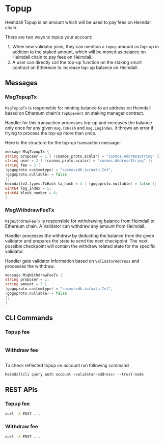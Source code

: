 # Topup

Heimdall Topup is an amount which will be used to pay fees on Heimdall chain.

There are two ways to topup your account:

1. When new validator joins, they can mention a `topup` amount as top-up in addition to the staked amount, which will be
   moved as balance on Heimdall chain to pay fees on Heimdall.
2. A user can directly call the top-up function on the staking smart contract on Ethereum to increase top-up balance on
   Heimdall.

## Messages

### MsgTopupTx

`MsgTopupTx` is responsible for minting balance to an address on Heimdall based on Ethereum chain's `TopUpEvent` on
staking manager contract.

Handler for this transaction processes top-up and increases the balance only once for any given `msg.TxHash`
and `msg.LogIndex`. It throws an error if trying to process the top-up more than once.

Here is the structure for the top-up transaction message:

```go
message MsgTopupTx {
string proposer = 1 [ (cosmos_proto.scalar) = "cosmos.AddressString" ];
string user = 2 [ (cosmos_proto.scalar) = "cosmos.AddressString" ];
string fee = 3 [
(gogoproto.customtype) = "cosmossdk.io/math.Int",
(gogoproto.nullable) = false
];
heimdallv2.types.TxHash tx_hash = 4 [ (gogoproto.nullable) = false ];
uint64 log_index = 5;
uint64 block_number = 6;
}
```

### MsgWithdrawFeeTx

`MsgWithdrawFeeTx` is responsible for withdrawing balance from Heimdall to Ethereum chain. A Validator can
withdraw any amount from Heimdall.

Handler processes the withdraw by deducting the balance from the given validator and prepares the state to send the next
checkpoint. The next possible checkpoint will contain the withdraw related state for the specific validator.

Handler gets validator information based on `ValidatorAddress` and processes the withdraw.

```go
message MsgWithdrawFeeTx {
string proposer = 1;
string amount = 3 [
(gogoproto.customtype) = "cosmossdk.io/math.Int",
(gogoproto.nullable) = false
];
}
```

## CLI Commands

[//]: # (TODO HV2: fill this section once the cli commands are tested)

### Topup fee

```bash
```

### Withdraw fee

```bash
```

To check reflected topup on account run following command

```bash
heimdallcli query auth account <validator-address> --trust-node
```

## REST APIs

[//]: # (TODO HV2: fill this section once the REST APIs are tested)

### Topup fee

```bash
curl -X POST ...
```

### Withdraw fee

```bash
curl -X POST ...
```
